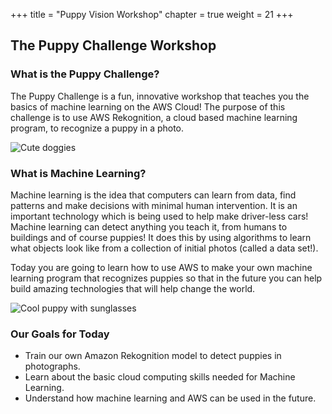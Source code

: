 +++
title = "Puppy Vision Workshop"
chapter = true
weight = 21
+++

## The Puppy Challenge Workshop

### What is the Puppy Challenge?

The Puppy Challenge is a fun, innovative workshop that teaches you the basics of machine learning on the AWS Cloud! The purpose of this challenge is to use AWS Rekognition, a cloud based machine learning program, to recognize a puppy in a photo.

![Cute doggies](20_puppy_vision/images/puppy-vision-01.png "Cute doggies")

### What is Machine Learning?

Machine learning is the idea that computers can learn from data, find patterns and make decisions with minimal human intervention. It is an important technology which is being used to help make driver-less cars! Machine learning can detect anything you teach it, from humans to buildings and of course puppies! It does this by using algorithms to learn what objects look like from a collection of initial photos (called a data set!).

Today you are going to learn how to use AWS to make your own machine learning program that recognizes puppies so that in the future you can help build amazing technologies that will help change the world.

![Cool puppy with sunglasses](20_puppy_vision/images/puppy-vision-02.png "Cool puppy with sunglasses")

### Our Goals for Today

* Train our own Amazon Rekognition model to detect puppies in photographs.
* Learn about the basic cloud computing skills needed for Machine Learning.
* Understand how machine learning and AWS can be used in the future.
